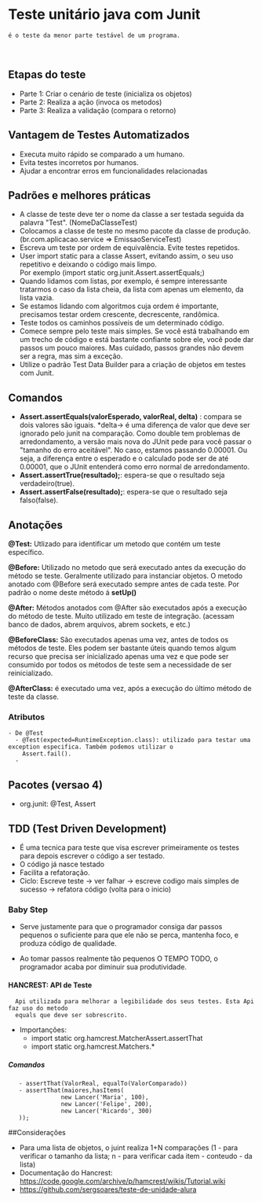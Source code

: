 # Teste unitário java com Junit
    é o teste da menor parte testável de um programa.
  
## Etapas do teste
  - Parte 1: Criar o cenário de teste (inicializa os objetos)
  - Parte 2: Realiza a ação (invoca os metodos)
  - Parte 3: Realiza a validação (compara o retorno)


## Vantagem de Testes Automatizados
   - Executa muito rápido se comparado a um humano.
   - Evita testes incorretos por humanos. 
   - Ajudar a encontrar erros em funcionalidades relacionadas 
   
## Padrões e melhores práticas
  - A classe de teste deve ter o nome da classe a ser testada seguida da palavra "Test". (NomeDaClasseTest)
  - Colocamos a classe de teste no mesmo pacote da classe de produção. (br.com.aplicacao.service => EmissaoServiceTest)
  - Escreva um teste por ordem de equivalência. Evite testes repetidos.
  - User import static para a classe Assert, evitando assim, o seu uso repetitivo e deixando o código mais limpo.  
    Por exemplo (import static org.junit.Assert.assertEquals;)
  - Quando lidamos com listas, por exemplo, é sempre interessante tratarmos o caso da lista cheia, 
    da lista com apenas um elemento, da lista vazia.
  - Se estamos lidando com algoritmos cuja ordem é importante, precisamos testar ordem crescente, decrescente, randômica.
  - Teste todos os caminhos possíveis de um determinado código.
  - Comece sempre pelo teste mais simples. Se você está trabalhando em um trecho de código e está bastante 
    confiante sobre ele, você pode dar passos um pouco maiores. Mas cuidado, passos grandes não 
    devem ser a regra, mas sim a exceção.
  - Utilize o padrão Test Data Builder para a criação de objetos em testes com Junit.



## Comandos
  - **Assert.assertEquals(valorEsperado, valorReal, delta)** : compara se dois valores são iguais. *delta-> é uma diferença de valor que deve ser ignorado pelo junit na comparação. Como double tem problemas de arredondamento, a versão mais nova do JUnit pede para você passar o "tamanho do erro aceitável".
No caso, estamos passando 0.00001. Ou seja, a diferença entre o esperado e o calculado pode ser de até 0.00001, que o JUnit entenderá como erro normal de arredondamento.
  - **Assert.assertTrue(resultado);**: espera-se que o resultado seja verdadeiro(true).
  - **Assert.assertFalse(resultado);**: espera-se que o resultado seja falso(false).

## Anotações

  **@Test:** Utlizado para identificar um metodo que contém um teste específico.
  
  
  **@Before:** Utilizado no metodo que será executado antes da execução do método se teste. Geralmente utilizado 
                para instanciar objetos. O metodo anotado com @Before será executado
                sempre antes de cada teste. Por padrão o nome deste método á **setUp()** 
  
  **@After:** Métodos anotados com @After são executados após a execução do método de teste. Muito utilizado em teste de
              integração. (acessam banco de dados, abrem arquivos, abrem sockets, e etc.)
  
  **@BeforeClass:**  São executados apenas uma vez, antes de todos os métodos de teste. Eles podem ser bastante úteis 
                     quando temos algum recurso que precisa ser inicializado apenas uma vez e que pode ser 
                     consumido por todos os métodos de teste sem a necessidade de ser reinicializado.
  
  **@AfterClass:** é executado uma vez, após a execução do último método de teste da classe.
  
  
### Atributos
    - De @Test
      - @Test(expected=RuntimeException.class): utilizado para testar uma exception especifica. Também podemos utilizar o
        Assert.fail().
      -   
    
    
## Pacotes (versao 4)
- org.junit: @Test, Assert


## TDD (Test Driven Development)
- É uma tecnica para teste que visa escrever primeiramente os testes para depois escrever o código a ser testado.
- O código já nasce testado
- Facilita a refatoração.
- Ciclo: Escreve teste -> ver falhar -> escreve codigo mais simples de sucesso -> refatora código (volta para o inicio) 

### Baby Step
  - Serve justamente para que o programador consiga dar passos pequenos o suficiente para que ele não se perca, mantenha foco,
  e produza código de qualidade.
  * Ao tomar passos realmente tão pequenos O TEMPO TODO, o programador acaba por diminuir sua produtividade.

#### HANCREST: API de Teste
      Api utilizada para melhorar a legibilidade dos seus testes. Esta Api faz uso do metodo 
      equals que deve ser sobrescrito.
  
  - Importanções:
    - import static org.hamcrest.MatcherAssert.assertThat
    - import static org.hamcrest.Matchers.*

##### Comandos
       - assertThat(ValorReal, equalTo(ValorComparado))
       - assertThat(maiores,hasItems(
                   new Lancer('Maria', 100),
                   new Lancer('Felipe', 200),
                   new Lancer('Ricardo', 300)
       ));
      
    


##Considerações
- Para uma lista de objetos, o juint realiza 1+N comparações (1 - para verificar o tamanho da lista; n - para verificar cada item - conteudo - da lista) 
- Documentação do Hancrest: https://code.google.com/archive/p/hamcrest/wikis/Tutorial.wiki
- https://github.com/sergsoares/teste-de-unidade-alura

